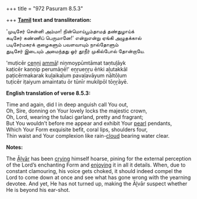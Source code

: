 +++
title = "972 Pasuram 8.5.3"

+++
**[Tamil](/definition/tamil#history "show Tamil definitions") text and transliteration:**

'முடிசேர் சென்னி அம்மா! நின்மொய்பூம்தாமத் தண்துழாய்க்  
கடிசேர் கண்ணிப் பெருமானே!' என்றுஎன்று ஏங்கி அழுதக்கால்  
படிசேர்மகரக் குழைகளும் பவளவாயும் நால்தோளும்  
துடிசேர் இடையும் அமைந்தது ஓர் தூநீர் முகில்போல் தோன்றாயே.

'muṭicēr [ceṉṉi](/definition/cenni#history "show ceṉṉi definitions") [ammā](/definition/amma#history "show ammā definitions")! niṉmoypūmtāmat taṇtuḻāyk  
kaṭicēr kaṇṇip perumāṉē!' eṉṟueṉṟu ēṅki aḻutakkāl  
paṭicērmakarak kuḻaikaḷum pavaḷavāyum nāltōḷum  
tuṭicēr iṭaiyum amaintatu ōr tūnīr mukilpōl tōṉṟāyē.

**English translation of verse 8.5.3:**

Time and again, did I in deep anguish call You out,  
Oh, Sire, donning on Your lovely locks the majestic crown,  
Oh, Lord, wearing the tulaci garland, pretty and fragrant;  
But You wouldn’t before me appear and exhibit Your [pearl](/definition/pearl#history "show pearl definitions") pendants,  
Which Your Form exquisite befit, coral lips, shoulders four,  
Thin waist and Your complexion like rain-[cloud](/definition/cloud#history "show cloud definitions") bearing water clear.

**Notes:**

The [Āḻvār](/definition/aḻvar#vaishnavism "show Āḻvār definitions") has been [crying](/definition/crying#history "show crying definitions") himself hoarse, pining for the external perception of the Lord’s enchanting Form and [enjoying](/definition/enjoying#history "show enjoying definitions") it in all it details. When, due to constant clamouring, his voice gets choked, it should indeed compel the Lord to come down at once and see what has gone wrong with the yearning devotee. And yet, He has not turned up, making the Āḻvār suspect whether He is beyond his ear-shot.


